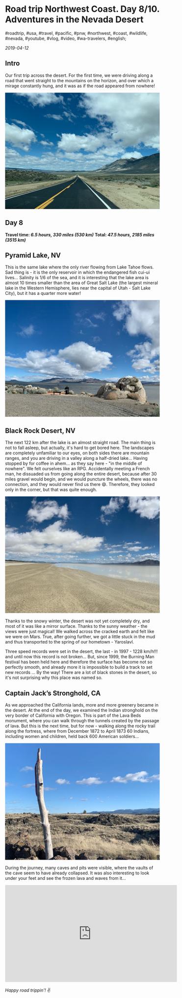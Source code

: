 # Road trip Northwest Coast. Day 8/10. Adventures in the Nevada Desert

#roadtrip, #usa, #travel, #pacific, #pnw, #northwest, #coast, #wildlife, #nevada, #youtube, #vlog, #video, #wa-travelers, #english;

_2019-04-12_

## Intro

Our first trip across the desert. For the first time, we were driving along a road that went straight to the mountains on the horizon, and over which a mirage constantly hung, and it was as if the road appeared from nowhere!

![Nevada road](/images/road-trip-northwest-coast-day-8-10-adventures-in-the-nevada-desert/nevada_road.jpg)

## Day 8

**Travel time: _6.5 hours, 330 miles (530 km)_**
**Total: _47.5 hours, 2185 miles (3515 km)_**

## Pyramid Lake, NV

This is the same lake where the only river flowing from Lake Tahoe flows. Sad thing is - it is the only reservoir in which the endangered fish cui-ui lives... Salinity is 1/6 of the sea, and it is interesting that the lake area is almost 10 times smaller than the area of Great Salt Lake (the largest mineral lake in the Western Hemisphere, lies near the capital of Utah - Salt Lake City), but it has a quarter more water!

![Pyramid Lake, NV](/images/road-trip-northwest-coast-day-8-10-adventures-in-the-nevada-desert/pyramid_lake.jpg)

## Black Rock Desert, NV

The next 122 km after the lake is an almost straight road. The main thing is not to fall asleep, but actually, it's hard to get bored here. The landscapes are completely unfamiliar to our eyes, on both sides there are mountain ranges, and you are driving in a valley along a half-dried lake... Having stopped by for coffee in ahem... as they say here - "in the middle of nowhere". We felt ourselves like an RPG. Accidentally meeting a French man, he dissuaded us from going along the entire desert, because after 30 miles gravel would begin, and we would puncture the wheels, there was no connection, and they would never find us there 😄. Therefore, they looked only in the corner, but that was quite enough.

![Black Rock Desert, NV](/images/road-trip-northwest-coast-day-8-10-adventures-in-the-nevada-desert/black_rock_desert.jpg)

Thanks to the snowy winter, the desert was not yet completely dry, and most of it was like a mirror surface. Thanks to the sunny weather - the views were just magical! We walked across the cracked earth and felt like we were on Mars. True, after going further, we got a little stuck in the mud and thus transported to the spring of our hometown - Yaroslavl.

Three speed records were set in the desert, the last - in 1997 - 1228 km/h!!! and until now this record is not broken... But, since 1999, the Burning Man festival has been held here and therefore the surface has become not so perfectly smooth, and already more it is impossible to build a track to set new records ...
By the way! There are a lot of black stones in the desert, so it's not surprising why this place was named so.

## Captain Jack’s Stronghold, CA

As we approached the California lands, more and more greenery became in the desert. At the end of the day, we examined the Indian stronghold on the very border of California with Oregon. This is part of the Lava Beds monument, where you can walk through the tunnels created by the passage of lava. But this is the next time, but for now - walking along the rocky trail along the fortress, where from December 1872 to April 1873 60 Indians, including women and children, held back 600 American soldiers...

![Captain Jack’s Stronghold, CA](/images/road-trip-northwest-coast-day-8-10-adventures-in-the-nevada-desert/captain_jacks_stronghold.jpg)

During the journey, many caves and pits were visible, where the vaults of the cave seem to have already collapsed. It was also interesting to look under your feet and see the frozen lava and waves from it...

<iframe width="560" height="315" src="https://www.youtube.com/embed/YVMghcGKy7Q" frameborder="0" allow="accelerometer; autoplay; encrypted-media; gyroscope; picture-in-picture" allowfullscreen></iframe>

_Happy road trippin'!_ :v:
